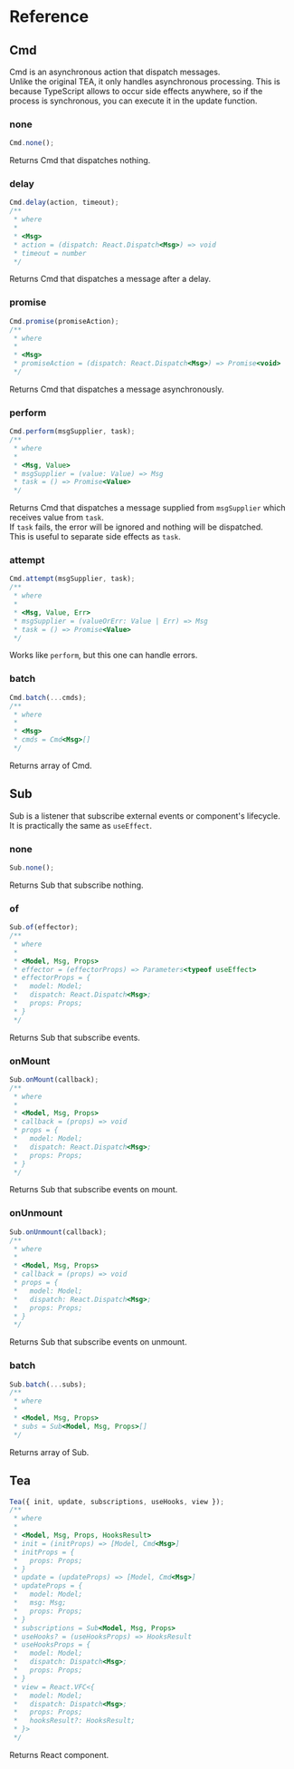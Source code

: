 # Reference

## Cmd

Cmd is an asynchronous action that dispatch messages.  
Unlike the original TEA, it only handles asynchronous processing. This is because TypeScript allows to occur side effects anywhere, so if the process is synchronous, you can execute it in the update function.


### none

```ts
Cmd.none();
```

Returns Cmd that dispatches nothing.


### delay

```ts
Cmd.delay(action, timeout);
/**
 * where
 * 
 * <Msg>
 * action = (dispatch: React.Dispatch<Msg>) => void
 * timeout = number
 */
```

Returns Cmd that dispatches a message after a delay.


### promise

```ts
Cmd.promise(promiseAction);
/**
 * where
 * 
 * <Msg>
 * promiseAction = (dispatch: React.Dispatch<Msg>) => Promise<void>
 */
```

Returns Cmd that dispatches a message asynchronously.


### perform

```ts
Cmd.perform(msgSupplier, task);
/**
 * where
 * 
 * <Msg, Value>
 * msgSupplier = (value: Value) => Msg
 * task = () => Promise<Value>
 */
```

Returns Cmd that dispatches a message supplied from `msgSupplier` which receives value from `task`.  
If `task` fails, the error will be ignored and nothing will be dispatched.  
This is useful to separate side effects as `task`.


### attempt

```ts
Cmd.attempt(msgSupplier, task);
/**
 * where
 * 
 * <Msg, Value, Err>
 * msgSupplier = (valueOrErr: Value | Err) => Msg
 * task = () => Promise<Value>
 */
```

Works like `perform`, but this one can handle errors.


### batch

```ts
Cmd.batch(...cmds);
/**
 * where
 * 
 * <Msg>
 * cmds = Cmd<Msg>[]
 */
```

Returns array of Cmd.


## Sub

Sub is a listener that subscribe external events or component's lifecycle.  
It is practically the same as `useEffect`.


### none

```ts
Sub.none();
```

Returns Sub that subscribe nothing.


### of

```ts
Sub.of(effector);
/**
 * where
 * 
 * <Model, Msg, Props>
 * effector = (effectorProps) => Parameters<typeof useEffect>
 * effectorProps = {
 *   model: Model;
 *   dispatch: React.Dispatch<Msg>;
 *   props: Props;
 * }
 */
```

Returns Sub that subscribe events.


### onMount

```ts
Sub.onMount(callback);
/**
 * where
 * 
 * <Model, Msg, Props>
 * callback = (props) => void
 * props = {
 *   model: Model;
 *   dispatch: React.Dispatch<Msg>;
 *   props: Props;
 * }
 */
```

Returns Sub that subscribe events on mount.


### onUnmount

```ts
Sub.onUnmount(callback);
/**
 * where
 * 
 * <Model, Msg, Props>
 * callback = (props) => void
 * props = {
 *   model: Model;
 *   dispatch: React.Dispatch<Msg>;
 *   props: Props;
 * }
 */
```

Returns Sub that subscribe events on unmount.


### batch

```ts
Sub.batch(...subs);
/**
 * where
 * 
 * <Model, Msg, Props>
 * subs = Sub<Model, Msg, Props>[]
 */
```

Returns array of Sub.


## Tea

```ts
Tea({ init, update, subscriptions, useHooks, view });
/**
 * where
 * 
 * <Model, Msg, Props, HooksResult>
 * init = (initProps) => [Model, Cmd<Msg>]
 * initProps = {
 *   props: Props;
 * }
 * update = (updateProps) => [Model, Cmd<Msg>]
 * updateProps = {
 *   model: Model;
 *   msg: Msg;
 *   props: Props;
 * }
 * subscriptions = Sub<Model, Msg, Props>
 * useHooks? = (useHooksProps) => HooksResult
 * useHooksProps = {
 *   model: Model;
 *   dispatch: Dispatch<Msg>;
 *   props: Props;
 * }
 * view = React.VFC<{
 *   model: Model;
 *   dispatch: Dispatch<Msg>;
 *   props: Props;
 *   hooksResult?: HooksResult;
 * }>
 */
```

Returns React component.
